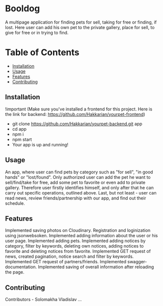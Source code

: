 # Booldog

A multipage application for finding pets for sell, taking for free or finding, if lost. Here user can add his own pet to the private gallery, place for sell, to give for free or in trying to find. 

# Table of Contents

- [Installation](#installation)
- [Usage](#usage)
- [Features](#features)
- [Contributing](#contributing)

## Installation

!important (Make sure you've installed a frontend for this project. Here is the link for backend: https://github.com/Hakkarian/yourpet-frontend)

- git clone https://github.com/Hakkarian/yourpet-backend.git app
- cd app
- npm i
- npm start
- Your app is up and running!

## Usage

An app, where user can find pets by category such as "for sell", "in good hands" or "lost/found". Only authorized user can add the pet he want to sell/find/take for free, add some pet to favorite or even add to private gallery. Therefore user firstly identifies himself, and only after that he can carry out specific operations, outlined above. 
Last, but not least - user can read news, review friends/partnership with our app, and find out their schedule.

## Features

Implemented saving photos on Cloudinary.
Registration and loginization using jsonwebsoken.
Implemented adding information about the user or his user page.
Implemented adding pets. Implemented adding notices by category, filter by keywords, deleting own notices, adding notices to favorite and deleting notices from favorite.
Implemented GET request of news, created pagination, notice search and filter by keywords.
Implemented GET request of partners/friends.
Implemented swagger-documentation.
Implemented saving of overall information after reloading the page.

## Contributing

Contributors - Solomakha Vladislav ...




